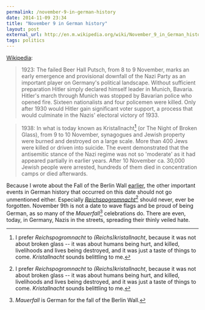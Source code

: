 ```yaml
---
permalink: /november-9-in-german-history
date: 2014-11-09 23:34
title: "November 9 in German history"
layout: post
external_url: http://en.m.wikipedia.org/wiki/November_9_in_German_history
tags: politics
---
```

[Wikipedia](http://en.m.wikipedia.org/wiki/November_9_in_German_history):

>1923: The failed Beer Hall Putsch, from 8 to 9 November, marks an early emergence and provisional downfall of the Nazi Party as an important player on Germany's political landscape. Without sufficient preparation Hitler simply declared himself leader in Munich, Bavaria. Hitler's march through Munich was stopped by Bavarian police who opened fire. Sixteen nationalists and four policemen were killed. Only after 1930 would Hitler gain significant voter support, a process that would culminate in the Nazis' electoral victory of 1933.

>1938: In what is today known as Kristallnacht[^pogrom] (or The Night of Broken Glass), from 9 to 10 November, synagogues and Jewish property were burned and destroyed on a large scale. More than 400 Jews were killed or driven into suicide. The event demonstrated that the antisemitic stance of the Nazi regime was not so 'moderate' as it had appeared partially in earlier years. After 10 November ca. 30,000 Jewish people were arrested, hundreds of them died in concentration camps or died afterwards.

Because I wrote about the Fall of the Berlin Wall [earlier](http://acid.pink/on-the-25th-anniversary-of-the-fall-of-the-berlin-wall/), the other important events in German history that occurred on this date should not go unmentioned either. Especially [*Reichspogromnacht*](http://en.m.wikipedia.org/wiki/Kristallnacht)[^pogrom] should never, ever be forgotten. November 9th is not a date to wave flags and be proud of being German, as so many of the *Mauerfall*[^fall] celebrations do. There are even, today, in Germany, Nazis in the streets, spreading their thinly veiled hate.

[^pogrom]: I prefer *Reichspogromnacht* to *(Reichs)kristallnacht*, because it was not about broken glass -- it was about humans being hurt, and killed, livelihoods and lives being destroyed, and it was just a taste of things to come. *Kristallnacht* sounds belittling to me.

[^fall]: *Mauerfall* is German for the fall of the Berlin Wall.

